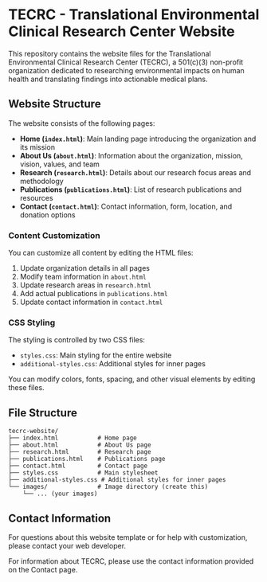 # TECRC - Translational Environmental Clinical Research Center Website

This repository contains the website files for the Translational Environmental Clinical Research Center (TECRC), a 501(c)(3) non-profit organization dedicated to researching environmental impacts on human health and translating findings into actionable medical plans.

## Website Structure

The website consists of the following pages:

- **Home (`index.html`)**: Main landing page introducing the organization and its mission
- **About Us (`about.html`)**: Information about the organization, mission, vision, values, and team
- **Research (`research.html`)**: Details about our research focus areas and methodology
- **Publications (`publications.html`)**: List of research publications and resources
- **Contact (`contact.html`)**: Contact information, form, location, and donation options



### Content Customization

You can customize all content by editing the HTML files:

1. Update organization details in all pages
2. Modify team information in `about.html`
3. Update research areas in `research.html`
4. Add actual publications in `publications.html`
5. Update contact information in `contact.html`

### CSS Styling

The styling is controlled by two CSS files:
- `styles.css`: Main styling for the entire website
- `additional-styles.css`: Additional styles for inner pages

You can modify colors, fonts, spacing, and other visual elements by editing these files.

## File Structure

```
tecrc-website/
├── index.html           # Home page
├── about.html           # About Us page
├── research.html        # Research page
├── publications.html    # Publications page
├── contact.html         # Contact page
├── styles.css           # Main stylesheet
├── additional-styles.css # Additional styles for inner pages
└── images/              # Image directory (create this)
    └── ... (your images)
```

## Contact Information

For questions about this website template or for help with customization, please contact your web developer.

For information about TECRC, please use the contact information provided on the Contact page.
